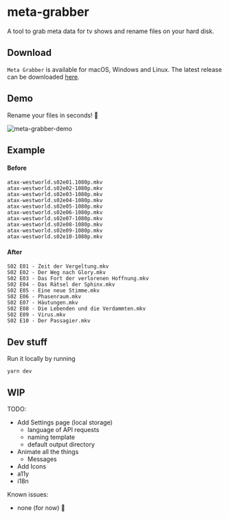 # meta-grabber

A tool to grab meta data for tv shows and rename files on your hard disk.

## Download

`Meta Grabber` is available for macOS, Windows and Linux.
The latest release can be downloaded [here](https://github.com/andreaswilli/meta-grabber/releases/latest).

## Demo
Rename your files in seconds! 🚀

![meta-grabber-demo](https://user-images.githubusercontent.com/17298270/45350375-ed4fbf00-b5b3-11e8-8cc2-a59e157a7205.gif)

## Example

#### Before
```
atax-westworld.s02e01.1080p.mkv
atax-westworld.s02e02-1080p.mkv
atax-westworld.s02e03-1080p.mkv
atax-westworld.s02e04-1080p.mkv
atax-westworld.s02e05-1080p.mkv
atax-westworld.s02e06-1080p.mkv
atax-westworld.s02e07-1080p.mkv
atax-westworld.s02e08-1080p.mkv
atax-westworld.s02e09-1080p.mkv
atax-westworld.s02e10-1080p.mkv
```
#### After
```
S02 E01 - Zeit der Vergeltung.mkv
S02 E02 - Der Weg nach Glory.mkv
S02 E03 - Das Fort der verlorenen Hoffnung.mkv
S02 E04 - Das Rätsel der Sphinx.mkv
S02 E05 - Eine neue Stimme.mkv
S02 E06 - Phasenraum.mkv
S02 E07 - Häutungen.mkv
S02 E08 - Die Lebenden und die Verdammten.mkv
S02 E09 - Virus.mkv
S02 E10 - Der Passagier.mkv
```

## Dev stuff
Run it locally by running
```
yarn dev
```

## WIP
TODO:
* Add Settings page (local storage)
  * language of API requests
  * naming template
  * default output directory
* Animate all the things
  * Messages
* Add Icons
* a11y
* i18n

Known issues:
* none (for now) 🎉
